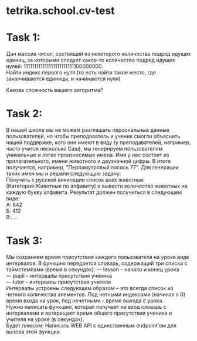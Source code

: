 # tetrika.school.cv-test

# Task 1:
Дан массив чисел, состоящий из некоторого количества подряд идущих единиц, за которыми следует какое-то количество подряд идущих нулей: 111111111111111111111111100000000.</br>
Найти индекс первого нуля (то есть найти такое место, где заканчиваются единицы, и начинаются нули)

Какова сложность вашего алгоритма?

# Task 2:
В нашей школе мы не можем разглашать персональные данные пользователей, но чтобы преподаватель и ученик смогли объяснить нашей поддержке, кого они имеют в виду (у преподавателей, например, часто учится несколько Саш), мы генерируем пользователям уникальные и легко произносимые имена. Имя у нас состоит из прилагательного, имени животного и двузначной цифры. В итоге получается, например, "Перламутровый лосось 77". Для генерации таких имен мы и решали следующую задачу:</br>
Получить с русской википедии список всех животных (Категория:Животные по алфавиту) и вывести количество животных на каждую букву алфавита. Результат должен получиться в следующем виде:</br>
А: 642</br>
Б: 412</br>
В:....

# Task 3:
Мы сохраняем время присутствия каждого пользователя на уроке  виде интервалов. В функцию передается словарь, содержащий три списка с таймстемпами (время в секундах): — lesson – начало и конец урока</br>
— pupil – интервалы присутствия ученика</br> 
— tutor – интервалы присутствия учителя</br> 
Интервалы устроены следующим образом – это всегда список из четного количества элементов. Под четными индексами (начиная с 0) время входа на урок, под нечетными - время выхода с урока.</br>
Нужно написать функцию, которая получает на вход словарь с интервалами и возвращает время общего присутствия ученика и учителя на уроке (в секундах).</br> 
Будет плюсом: Написать WEB API с единственным endpoint’ом для вызова этой функции.
